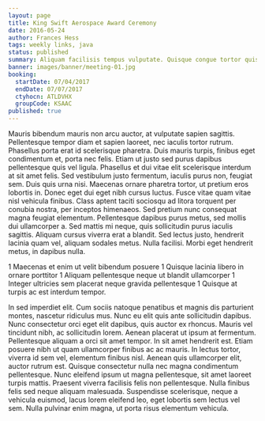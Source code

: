 ```yaml
---
layout: page
title: King Swift Aerospace Award Ceremony
date: 2016-05-24
author: Frances Hess
tags: weekly links, java
status: published
summary: Aliquam facilisis tempus vulputate. Quisque congue tortor quis.
banner: images/banner/meeting-01.jpg
booking:
  startDate: 07/04/2017
  endDate: 07/07/2017
  ctyhocn: ATLDVHX
  groupCode: KSAAC
published: true
---
```

Mauris bibendum mauris non arcu auctor, at vulputate sapien sagittis. Pellentesque tempor diam et sapien laoreet, nec iaculis tortor rutrum. Phasellus porta erat id scelerisque pharetra. Duis mauris turpis, finibus eget condimentum et, porta nec felis. Etiam ut justo sed purus dapibus pellentesque quis vel ligula. Phasellus et dui vitae elit scelerisque interdum at sit amet felis. Sed vestibulum justo fermentum, iaculis purus non, feugiat sem. Duis quis urna nisi. Maecenas ornare pharetra tortor, ut pretium eros lobortis in. Donec eget dui eget nibh cursus luctus.
Fusce vitae quam vitae nisl vehicula finibus. Class aptent taciti sociosqu ad litora torquent per conubia nostra, per inceptos himenaeos. Sed pretium nunc consequat magna feugiat elementum. Pellentesque dapibus purus metus, sed mollis dui ullamcorper a. Sed mattis mi neque, quis sollicitudin purus iaculis sagittis. Aliquam cursus viverra erat a blandit. Sed lectus justo, hendrerit lacinia quam vel, aliquam sodales metus. Nulla facilisi. Morbi eget hendrerit metus, in dapibus nulla.

1 Maecenas et enim ut velit bibendum posuere
1 Quisque lacinia libero in ornare porttitor
1 Aliquam pellentesque neque ut blandit ullamcorper
1 Integer ultricies sem placerat neque gravida pellentesque
1 Quisque at turpis ac est interdum tempor.

In sed imperdiet elit. Cum sociis natoque penatibus et magnis dis parturient montes, nascetur ridiculus mus. Nunc eu elit quis ante sollicitudin dapibus. Nunc consectetur orci eget elit dapibus, quis auctor ex rhoncus. Mauris vel tincidunt nibh, ac sollicitudin lorem. Aenean placerat ut ipsum at fermentum. Pellentesque aliquam a orci sit amet tempor.
In sit amet hendrerit est. Etiam posuere nibh ut quam ullamcorper finibus ac ac mauris. In lectus tortor, viverra id sem vel, elementum finibus nisl. Aenean quis ullamcorper elit, auctor rutrum est. Quisque consectetur nulla nec magna condimentum pellentesque. Nunc eleifend ipsum ut magna pellentesque, sit amet laoreet turpis mattis. Praesent viverra facilisis felis non pellentesque. Nulla finibus felis sed neque aliquam malesuada. Suspendisse scelerisque, neque a vehicula euismod, lacus lorem eleifend leo, eget lobortis sem lectus vel sem. Nulla pulvinar enim magna, ut porta risus elementum vehicula.
